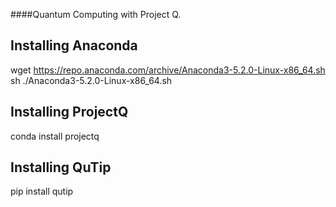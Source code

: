 ####Quantum Computing with Project Q. 

## Installing Anaconda
wget https://repo.anaconda.com/archive/Anaconda3-5.2.0-Linux-x86_64.sh
sh ./Anaconda3-5.2.0-Linux-x86_64.sh

## Installing ProjectQ
conda install projectq

## Installing QuTip
pip install qutip